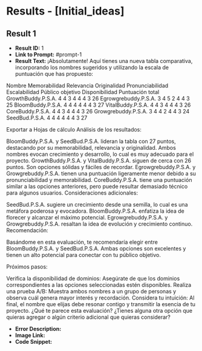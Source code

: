 # Results - [Initial_ideas]

## Result 1
* **Result ID:** 1
* **Link to Prompt:** #prompt-1
* **Result Text:** ¡Absolutamente! Aquí tienes una nueva tabla comparativa, incorporando los nombres sugeridos y utilizando la escala de puntuación que has propuesto:

Nombre	Memorabilidad	Relevancia	Originalidad	Pronunciabilidad	Escalabilidad	Público objetivo	Disponibilidad	Puntuación total
GrowthBuddy.P.S.A.	4	4	3	4	4	4	3	26
Egrowgrebuddy.P.S.A.	3	4	5	2	4	4	3	25
BloomBuddy.P.S.A.	4	4	4	4	4	4	3	27
VitalBuddy.P.S.A.	4	4	3	4	4	4	3	26
CoreBuddy.P.S.A.	4	4	3	4	4	4	3	26
Growgrebuddy.P.S.A.	3	4	4	2	4	4	3	24
SeedBud.P.S.A.	4	4	4	4	4	4	3	27

Exportar a Hojas de cálculo
Análisis de los resultados:

BloomBuddy.P.S.A. y SeedBud.P.S.A. lideran la tabla con 27 puntos, destacando por su memorabilidad, relevancia y originalidad. Ambos nombres evocan crecimiento y desarrollo, lo cual es muy adecuado para el proyecto.
GrowthBuddy.P.S.A. y VitalBuddy.P.S.A. siguen de cerca con 26 puntos. Son opciones sólidas y fáciles de recordar.
Egrowgrebuddy.P.S.A. y Growgrebuddy.P.S.A. tienen una puntuación ligeramente menor debido a su pronunciabilidad y memorabilidad.
CoreBuddy.P.S.A. tiene una puntuación similar a las opciones anteriores, pero puede resultar demasiado técnico para algunos usuarios.
Consideraciones adicionales:

SeedBud.P.S.A. sugiere un crecimiento desde una semilla, lo cual es una metáfora poderosa y evocadora.
BloomBuddy.P.S.A. enfatiza la idea de florecer y alcanzar el máximo potencial.
Egrowgrebuddy.P.S.A. y Growgrebuddy.P.S.A. resaltan la idea de evolución y crecimiento continuo.
Recomendación:

Basándome en esta evaluación, te recomendaría elegir entre BloomBuddy.P.S.A. y SeedBud.P.S.A. Ambas opciones son excelentes y tienen un alto potencial para conectar con tu público objetivo.

Próximos pasos:

Verifica la disponibilidad de dominios: Asegúrate de que los dominios correspondientes a las opciones seleccionadas estén disponibles.
Realiza una prueba A/B: Muestra ambos nombres a un grupo de personas y observa cuál genera mayor interés y recordación.
Considera tu intuición: Al final, el nombre que elijas debe resonar contigo y transmitir la esencia de tu proyecto.
¿Qué te parece esta evaluación? ¿Tienes alguna otra opción que quieras agregar o algún criterio adicional que quieras considerar?
* **Error Description:** 
* **Image Link:** 
* **Code Snippet:** 

